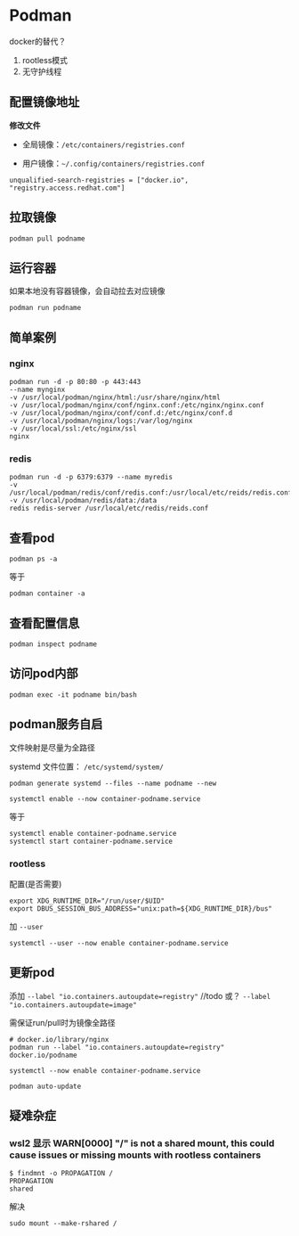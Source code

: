 # Podman

docker的替代？

1. rootless模式
2. 无守护线程

## 配置镜像地址

**修改文件**

- 全局镜像：`/etc/containers/registries.conf`

- 用户镜像：`~/.config/containers/registries.conf`

```
unqualified-search-registries = ["docker.io", "registry.access.redhat.com"]
```

## 拉取镜像

```shell
podman pull podname
```

## 运行容器

如果本地没有容器镜像，会自动拉去对应镜像

```shell
podman run podname
```

## 简单案例

### nginx

```shell
podman run -d -p 80:80 -p 443:443 
--name mynginx 
-v /usr/local/podman/nginx/html:/usr/share/nginx/html 
-v /usr/local/podman/nginx/conf/nginx.conf:/etc/nginx/nginx.conf  
-v /usr/local/podman/nginx/conf/conf.d:/etc/nginx/conf.d  
-v /usr/local/podman/nginx/logs:/var/log/nginx  
-v /usr/local/ssl:/etc/nginx/ssl 
nginx 
```

### redis

```shell
podman run -d -p 6379:6379 --name myredis
-v /usr/local/podman/redis/conf/redis.conf:/usr/local/etc/reids/redis.conf
-v /usr/local/podman/redis/data:/data
redis redis-server /usr/local/etc/redis/reids.conf
```

## 查看pod

```shell
podman ps -a
```

等于

```shell
podman container -a
```

## 查看配置信息

```shell
podman inspect podname
```

## 访问pod内部

```shell
podman exec -it podname bin/bash
```

## podman服务自启

文件映射是尽量为全路径

systemd 文件位置： `/etc/systemd/system/`

```shell
podman generate systemd --files --name podname --new
```

```shell
systemctl enable --now container-podname.service
```

等于

```shell
systemctl enable container-podname.service
systemctl start container-podname.service
```

### rootless

配置(是否需要)
```shell
export XDG_RUNTIME_DIR="/run/user/$UID"
export DBUS_SESSION_BUS_ADDRESS="unix:path=${XDG_RUNTIME_DIR}/bus"
```

加 `--user`
```shell
systemctl --user --now enable container-podname.service
```

## 更新pod

添加 `--label "io.containers.autoupdate=registry"`
//todo
或？
`--label "io.containers.autoupdate=image"`

需保证run/pull时为镜像全路径

```shell
# docker.io/library/nginx
podman run --label "io.containers.autoupdate=registry" docker.io/podname
```

```shell
systemctl --now enable container-podname.service
```

```shell
podman auto-update
```

## 疑难杂症

### wsl2 显示 WARN[0000] "/" is not a shared mount, this could cause issues or missing mounts with rootless containers

```shell
$ findmnt -o PROPAGATION /
PROPAGATION
shared
```

解决

```shell
sudo mount --make-rshared /
```
